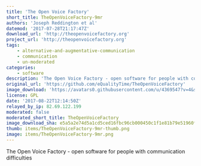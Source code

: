 ```yaml
---
title: 'The Open Voice Factory'
short_title: TheOpenVoiceFactory-9mr
authors: 'Joseph Reddington et al'
datemod: '2017-07-28T21:17:47Z'
download_url: 'http://theopenvoicefactory.org'
project_url: 'http://theopenvoicefactory.org'
tags:
    - alternative-and-augmentative-communication
    - communication
    - un-moderated
categories:
    - software
description: 'The Open Voice Factory - open software for people with communication difficulties'
original_url: 'https://github.com/eQualityTime/TheOpenVoiceFactory'
image_download: 'https://avatars0.githubusercontent.com/u/4369547?v=4&s=40'
license: GPL
date: '2017-08-22T12:14:50Z'
relayed_by_ip: 82.69.122.199
moderated: false
moderated_short_title: TheOpenVoiceFactory
image_download_sha: e5a5a2e74d5a1cd5ced16fbc96cb000450c1f1e81b79e51960f2a1221f6b946d
thumb: items/TheOpenVoiceFactory-9mr-thumb.png
image: items/TheOpenVoiceFactory-9mr.png
---
```

The Open Voice Factory - open software for people with communication difficulties